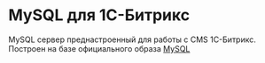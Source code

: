 # MySQL для 1С-Битрикс

MySQL сервер преднастроенный для работы с CMS 1С-Битрикс. Построен на базе официального образа [MySQL](https://hub.docker.com/_/mysql)
